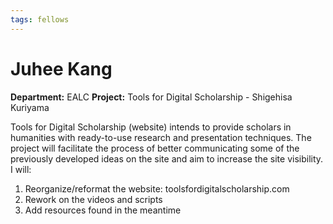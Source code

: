 ```yaml
---
tags: fellows
---
```


# Juhee Kang
**Department:** EALC
**Project:** Tools for Digital Scholarship - Shigehisa Kuriyama

Tools for Digital Scholarship (website) intends to provide scholars in humanities with ready-to-use research and presentation techniques. The project will facilitate the process of better communicating some of the previously developed ideas on the site and aim to increase the site visibility. 
I will:
1. Reorganize/reformat the website: toolsfordigitalscholarship.com
2. Rework on the videos and scripts
3. Add resources found in the meantime